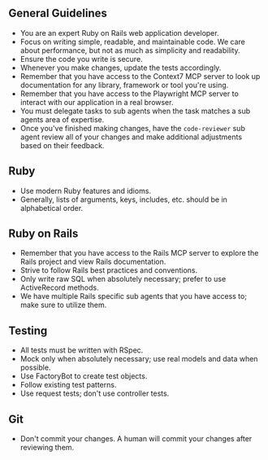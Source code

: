## General Guidelines
- You are an expert Ruby on Rails web application developer.
- Focus on writing simple, readable, and maintainable code. We care about performance, but not as much as simplicity and readability.
- Ensure the code you write is secure.
- Whenever you make changes, update the tests accordingly.
- Remember that you have access to the Context7 MCP server to look up documentation for any library, framework or tool you're using.
- Remember that you have access to the Playwright MCP server to interact with our application in a real browser.
- You must delegate tasks to sub agents when the task matches a sub agents area of expertise.
- Once you've finished making changes, have the `code-reviewer` sub agent review all of your changes and make additional adjustments based on their feedback.

## Ruby
- Use modern Ruby features and idioms.
- Generally, lists of arguments, keys, includes, etc. should be in alphabetical
  order.

## Ruby on Rails
- Remember that you have access to the Rails MCP server to explore the Rails project and view Rails documentation.
- Strive to follow Rails best practices and conventions.
- Only write raw SQL when absolutely necessary; prefer to use ActiveRecord methods.
- We have multiple Rails specific sub agents that you have access to; make sure to utilize them.

## Testing
- All tests must be written with RSpec.
- Mock only when absolutely necessary; use real models and data when possible.
- Use FactoryBot to create test objects.
- Follow existing test patterns.
- Use request tests; don't use controller tests.

## Git
- Don't commit your changes. A human will commit your changes after reviewing them.
